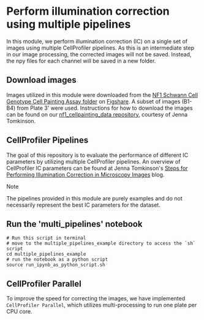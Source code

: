 # Perform illumination correction using multiple pipelines
In this module, we perform illumination correction (IC) on a single set of images using multiple CellProfiler pipelines. 
As this is an intermediate step in our image processing, the corrected images will not be saved. 
Instead, the npy files for each channel will be saved in a new folder. 

## Download images
Images utilized in this module were downloaded from the [NF1 Schwann Cell Genotype Cell Painting Assay folder](https://figshare.com/projects/NF1_Schwann_Cell_Genotype_Cell_Painting_Assay/161620) on [Figshare](https://figshare.com/). A subset of images (B1-B4) from Plate 3' were used. Instructions for how to download the images can be found on our [nf1_cellpainting_data repository](https://github.com/WayScience/nf1_cellpainting_data/tree/main/0.download_data), courtesy of Jenna Tomkinson. 

## CellProfiler Pipelines 
The goal of this repository is to evaluate the performance of different IC parameters by utilizing multiple CellProfiler pipelines. An overview of CellProfiler IC parameters can be found at Jenna Tomkinson's [Steps for Performing Illumination Correction in Microscopy Images](https://www.waysciencelab.com/2023/08/07/illumsteps.html) blog. 

>[!Note]
>The pipelines provided in this module are purely examples and do not necessarily represent the best IC parameters for the dataset. 

## Run the 'multi_pipelines' notebook

    # Run this script in terminal
    # move to the multiple_pipelines_example directory to access the `sh` script
    cd multiple_pipelines_example
    # run the notebook as a python script
    source run_ipynb_as_python_script.sh

## CellProfiler Parallel

To improve the speed for correcting the images, we have implemented `CellProfiler Parallel`, which utilizes multi-processing to run one plate per CPU core.